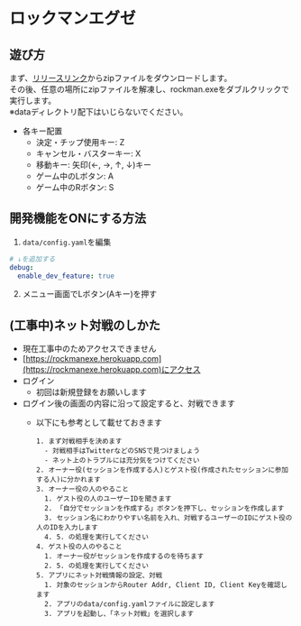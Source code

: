 # ロックマンエグゼ

## 遊び方

まず、[リリースリンク](https://github.com/sh-miyoshi/go-rockmanexe/releases/download/v0.12/project.zip)からzipファイルをダウンロードします。  
その後、任意の場所にzipファイルを解凍し、rockman.exeをダブルクリックで実行します。  
※dataディレクトリ配下はいじらないでください。

- 各キー配置
  - 決定・チップ使用キー: Z
  - キャンセル・バスターキー: X
  - 移動キー: 矢印(←, →, ↑, ↓)キー
  - ゲーム中のLボタン: A
  - ゲーム中のRボタン: S

## 開発機能をONにする方法

1. `data/config.yaml`を編集

  ```config.yaml
  # ↓を追加する
  debug:
    enable_dev_feature: true
  ```

2. メニュー画面でLボタン(Aキー)を押す

## (工事中)ネット対戦のしかた

- 現在工事中のためアクセスできません
- [https://rockmanexe.herokuapp.com](https://rockmanexe.herokuapp.com)にアクセス
- ログイン
  - 初回は新規登録をお願いします
- ログイン後の画面の内容に沿って設定すると、対戦できます
  - 以下にも参考として載せておきます

    ```text
    1. まず対戦相手を決めます
      - 対戦相手はTwitterなどのSNSで見つけましょう
      - ネット上のトラブルには充分気をつけてください
    2. オーナー役(セッションを作成する人)とゲスト役(作成されたセッションに参加する人)に分かれます
    3. オーナー役の人のやること
      1. ゲスト役の人のユーザーIDを聞きます
      2. 「自分でセッションを作成する」ボタンを押下し、セッションを作成します
      3. セッション名にわかりやすい名前を入れ、対戦するユーザーのIDにゲスト役の人のIDを入力します
      4. 5. の処理を実行してください
    4. ゲスト役の人のやること
      1. オーナー役がセッションを作成するのを待ちます
      2. 5. の処理を実行してください
    5. アプリにネット対戦情報の設定、対戦
      1. 対象のセッションからRouter Addr, Client ID, Client Keyを確認します
      2. アプリのdata/config.yamlファイルに設定します
      3. アプリを起動し、「ネット対戦」を選択します
    ```
